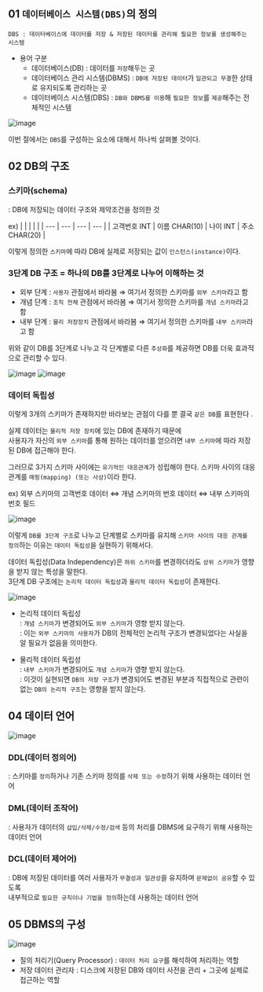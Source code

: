 ## 01 `데이터베이스 시스템(DBS)`의 정의 

```
DBS : 데이터베이스에 데이터를 저장 & 저장된 데이터를 관리해 필요한 정보를 생성해주는 시스템
```

- 용어 구분
  - 데이터베이스(DB) : 데이터를 `저장`해두는 곳
  - 데이터베이스 관리 시스템(DBMS) : `DB에 저장된 데이터`가 `일관되고 무결`한 상태로 유지되도록 관리하는 곳
  - 데이터베이스 시스템(DBS) : `DB와 DBMS를 이용`해 `필요한 정보`를 `제공`해주는 전체적인 시스템

![image](https://user-images.githubusercontent.com/64796257/187325727-50fecd17-4878-4fcc-8ae2-90acc7388dab.png)

이번 절에서는 `DBS`를 구성하는 요소에 대해서 하나씩 살펴볼 것이다.

## 02 DB의 구조 

### 스키마(schema)

: DB에 저장되는 데이터 구조와 제약조건을 정의한 것 

ex) 
| | | | | 
| --- | ---  | ---  | --- | 
| 고객번호 INT | 이름 CHAR(10) | 나이 INT | 주소 CHAR(20) |

이렇게 정의한 `스키마`에 따라 DB에 실제로 저장되는 값이 `인스턴스(instance)`이다.

### 3단계 DB 구조 = 하나의 DB를 3단계로 나누어 이해하는 것

- 외부 단계 : `사용자` 관점에서 바라봄 ⇒ 여기서 정의한 스키마를 `외부 스키마`라고 함
- 개념 단계 : `조직 전체` 관점에서 바라봄 ⇒ 여기서 정의한 스키마를 `개념 스키마`라고 함
- 내부 단계 : `물리 저장장치` 관점에서 바라봄 ⇒ 여기서 정의한 스키마를 `내부 스키마`라고 함

위와 같이 DB를 3단계로 나누고 각 단계별로 다른 `추상화`를 제공하면 DB를 더욱 효과적으로 관리할 수 있다.

![image](https://user-images.githubusercontent.com/64796257/187327552-f022ad9a-3825-444b-a211-cb7d955480b3.png)
![image](https://user-images.githubusercontent.com/64796257/187327657-9374e0d1-42f0-459a-862e-cb85bbf7883e.png)

### 데이터 독립성

이렇게 3개의 스키마가 존재하지만 바라보는 관점이 다를 뿐 결국 `같은 DB`를 표현한다 .

실제 데이터는 `물리적 저장 장치`에 있는 DB에 존재하기 때문에  
사용자가 자신의 `외부 스키마`를 통해 원하는 데이터를 얻으려면 `내부 스키마`에 따라 저장된 DB에 접근해야 한다. 

그러므로 3가지 스키마 사이에는 `유기적인 대응관계`가 성립해야 한다. 스키마 사이의 대응 관계를 `매핑(mapping) (또는 사상)`이라 한다. 

ex) 외부 스키마의 고객번호 데이터 ⇔ 개념 스키마의 번호 데이터 ⇔ 내부 스키마의 번호 필드 

![image](https://user-images.githubusercontent.com/64796257/187328741-aa7246f8-a80c-4e19-ae6b-94b6ea08ea47.png)

이렇게 `DB를 3단계 구조`로 나누고 단계별로 스키마를 유지해 `스키마 사이의 대응 관계를 정의`하는 이유는 `데이터 독립성`을 실현하기 위해서다.

데이터 독립성(Data Independency)은 `하위 스키마`를 변경하더라도 `상위 스키마`가 영향을 받지 않는 특성을 말한다.  
3단계 DB 구조에는 `논리적 데이터 독립성`과 `물리적 데이터 독립성`이 존재한다. 

![image](https://user-images.githubusercontent.com/64796257/187328956-eaba1aeb-ff34-421e-acc0-edb87073d44d.png)

- 논리적 데이터 독립성  
: `개념 스키마`가 변경되어도 `외부 스키마`가 영향 받지 않는다.  
: 이는 `외부 스키마의 사용자`가 DB의 전체적인 논리적 구조가 변경되었다는 사실을 알 필요가 없음을 의미한다.

- 물리적 데이터 독립성  
: `내부 스키마`가 변경되어도 `개념 스키마`가 영향 받지 않는다.  
: 이것이 실현되면 `DB의 저장 구조`가 변경되어도 변경된 부분과 직접적으로 관련이 없는 `DB의 논리적 구조`는 영향을 받지 않는다.

## 04 데이터 언어 

![image](https://user-images.githubusercontent.com/64796257/187330610-2bc8a03d-7ee9-4aaf-9c6e-e46fe9211462.png)

### DDL(데이터 정의어) 

: 스키마를 `정의`하거나 기존 스키마 정의를 `삭제 또는 수정`하기 위해 사용하는 데이터 언어 

### DML(데이터 조작어) 

: 사용자가 데이터의 `삽입/삭제/수정/검색` 등의 처리를 DBMS에 요구하기 위해 사용하는 데이터 언어

### DCL(데이터 제어어) 

: DB에 저장된 데이터를 여러 사용자가 `무결성과 일관성`을 유지하며 `문제없이 공유`할 수 있도록  
  내부적으로 `필요한 규칙이나 기법을 정의`하는데 사용하는 데이터 언어

## 05 DBMS의 구성 

![image](https://user-images.githubusercontent.com/64796257/187332012-1f0c2772-9657-42b8-b829-9310c1d1ea4e.png)

- 질의 처리기(Query Processor) : `데이터 처리 요구`를 해석하여 처리하는 역할 
- 저장 데이터 관리자 : 디스크에 저장된 DB와 데이터 사전을 관리 + 그곳에 실제로 접근하는 역할 









